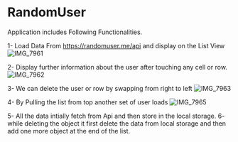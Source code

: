 # RandomUser

Application includes Following Functionalities.

1- Load Data From https://randomuser.me/api and display on the List View 
![IMG_7961](https://user-images.githubusercontent.com/72049599/195337199-868378cd-06b3-4de6-bf72-668c2d89961f.PNG)

2- Display further information about the user after touching any cell or row.
![IMG_7962](https://user-images.githubusercontent.com/72049599/195337388-b83c01fe-51f1-4766-84c2-a4ca65ff89c0.PNG)

3- We can delete the user or row by swapping from right to left 
![IMG_7963](https://user-images.githubusercontent.com/72049599/195337624-d81a1cea-4964-4ae8-b15a-638e41f3e47f.PNG)

4- By Pulling the list from top another set of user loads
![IMG_7965](https://user-images.githubusercontent.com/72049599/195337788-fb80ffef-bae0-4a28-8c99-575e5b15fbe7.PNG)

5- All the data intially fetch from Api and then store in the local storage.
6- while deleting the object it first delete the data from local storage and then add one more object at the end of the list.
